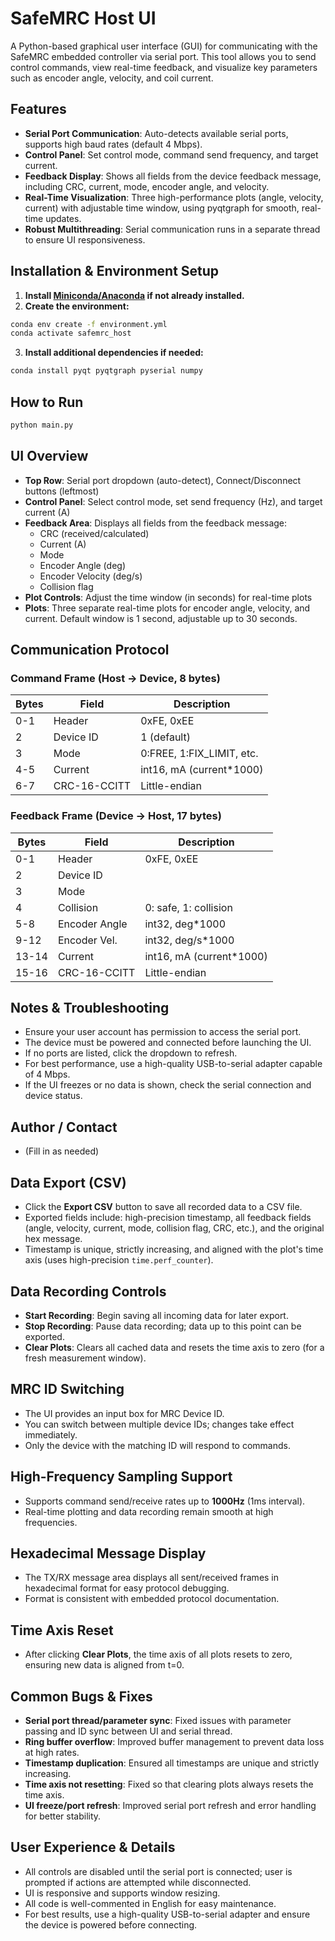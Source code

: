 # SafeMRC Host UI

A Python-based graphical user interface (GUI) for communicating with the SafeMRC embedded controller via serial port. This tool allows you to send control commands, view real-time feedback, and visualize key parameters such as encoder angle, velocity, and coil current.

## Features
- **Serial Port Communication**: Auto-detects available serial ports, supports high baud rates (default 4 Mbps).
- **Control Panel**: Set control mode, command send frequency, and target current.
- **Feedback Display**: Shows all fields from the device feedback message, including CRC, current, mode, encoder angle, and velocity.
- **Real-Time Visualization**: Three high-performance plots (angle, velocity, current) with adjustable time window, using pyqtgraph for smooth, real-time updates.
- **Robust Multithreading**: Serial communication runs in a separate thread to ensure UI responsiveness.

## Installation & Environment Setup

1. **Install [Miniconda/Anaconda](https://docs.conda.io/en/latest/miniconda.html) if not already installed.**
2. **Create the environment:**

```bash
conda env create -f environment.yml
conda activate safemrc_host
```

3. **Install additional dependencies if needed:**

```bash
conda install pyqt pyqtgraph pyserial numpy
```

## How to Run

```bash
python main.py
```

## UI Overview

- **Top Row**: Serial port dropdown (auto-detect), Connect/Disconnect buttons (leftmost)
- **Control Panel**: Select control mode, set send frequency (Hz), and target current (A)
- **Feedback Area**: Displays all fields from the feedback message:
  - CRC (received/calculated)
  - Current (A)
  - Mode
  - Encoder Angle (deg)
  - Encoder Velocity (deg/s)
  - Collision flag
- **Plot Controls**: Adjust the time window (in seconds) for real-time plots
- **Plots**: Three separate real-time plots for encoder angle, velocity, and current. Default window is 1 second, adjustable up to 30 seconds.

## Communication Protocol

### Command Frame (Host → Device, 8 bytes)
| Bytes | Field         | Description                |
|-------|--------------|----------------------------|
| 0-1   | Header       | 0xFE, 0xEE                 |
| 2     | Device ID    | 1 (default)                |
| 3     | Mode         | 0:FREE, 1:FIX_LIMIT, etc.  |
| 4-5   | Current      | int16, mA (current*1000)   |
| 6-7   | CRC-16-CCITT | Little-endian              |

### Feedback Frame (Device → Host, 17 bytes)
| Bytes   | Field           | Description                        |
|---------|----------------|------------------------------------|
| 0-1     | Header         | 0xFE, 0xEE                         |
| 2       | Device ID      |                                    |
| 3       | Mode           |                                    |
| 4       | Collision      | 0: safe, 1: collision               |
| 5-8     | Encoder Angle  | int32, deg*1000                    |
| 9-12    | Encoder Vel.   | int32, deg/s*1000                  |
| 13-14   | Current        | int16, mA (current*1000)           |
| 15-16   | CRC-16-CCITT   | Little-endian                      |

## Notes & Troubleshooting
- Ensure your user account has permission to access the serial port.
- The device must be powered and connected before launching the UI.
- If no ports are listed, click the dropdown to refresh.
- For best performance, use a high-quality USB-to-serial adapter capable of 4 Mbps.
- If the UI freezes or no data is shown, check the serial connection and device status.

## Author / Contact
- (Fill in as needed)

## Data Export (CSV)
- Click the **Export CSV** button to save all recorded data to a CSV file.
- Exported fields include: high-precision timestamp, all feedback fields (angle, velocity, current, mode, collision flag, CRC, etc.), and the original hex message.
- Timestamp is unique, strictly increasing, and aligned with the plot's time axis (uses high-precision `time.perf_counter`).

## Data Recording Controls
- **Start Recording**: Begin saving all incoming data for later export.
- **Stop Recording**: Pause data recording; data up to this point can be exported.
- **Clear Plots**: Clears all cached data and resets the time axis to zero (for a fresh measurement window).

## MRC ID Switching
- The UI provides an input box for MRC Device ID.
- You can switch between multiple device IDs; changes take effect immediately.
- Only the device with the matching ID will respond to commands.

## High-Frequency Sampling Support
- Supports command send/receive rates up to **1000Hz** (1ms interval).
- Real-time plotting and data recording remain smooth at high frequencies.

## Hexadecimal Message Display
- The TX/RX message area displays all sent/received frames in hexadecimal format for easy protocol debugging.
- Format is consistent with embedded protocol documentation.

## Time Axis Reset
- After clicking **Clear Plots**, the time axis of all plots resets to zero, ensuring new data is aligned from t=0.

## Common Bugs & Fixes
- **Serial port thread/parameter sync**: Fixed issues with parameter passing and ID sync between UI and serial thread.
- **Ring buffer overflow**: Improved buffer management to prevent data loss at high rates.
- **Timestamp duplication**: Ensured all timestamps are unique and strictly increasing.
- **Time axis not resetting**: Fixed so that clearing plots always resets the time axis.
- **UI freeze/port refresh**: Improved serial port refresh and error handling for better stability.

## User Experience & Details
- All controls are disabled until the serial port is connected; user is prompted if actions are attempted while disconnected.
- UI is responsive and supports window resizing.
- All code is well-commented in English for easy maintenance.
- For best results, use a high-quality USB-to-serial adapter and ensure the device is powered before connecting. 